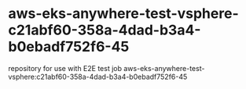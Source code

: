 # aws-eks-anywhere-test-vsphere-c21abf60-358a-4dad-b3a4-b0ebadf752f6-45
repository for use with E2E test job aws-eks-anywhere-test-vsphere:c21abf60-358a-4dad-b3a4-b0ebadf752f6-45
